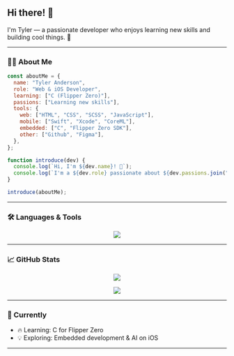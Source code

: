 ## Hi there! 👋
 
I'm Tyler — a passionate developer who enjoys learning new skills and building cool things. 🚀

---

### 👨‍💻 About Me
```js
const aboutMe = {
  name: "Tyler Anderson",
  role: "Web & iOS Developer",
  learning: ["C (Flipper Zero)"],
  passions: ["Learning new skills"],
  tools: {
    web: ["HTML", "CSS", "SCSS", "JavaScript"],
    mobile: ["Swift", "Xcode", "CoreML"],
    embedded: ["C", "Flipper Zero SDK"],
    other: ["Github", "Figma"],
  },
};

function introduce(dev) {
  console.log(`Hi, I'm ${dev.name}! 👋`);
  console.log(`I'm a ${dev.role} passionate about ${dev.passions.join(", ")}.`);
}

introduce(aboutMe);
```

---

### 🛠️ Languages & Tools

<p align="center">
    <img src="https://skillicons.dev/icons?i=apple,html,css,sass,js,py,c,swift,vscode,figma,github"/>
</p>

---

### 📈 GitHub Stats

<p align="center">
    <img src="https://github-readme-stats.vercel.app/api/top-langs/?username=TAxelAnderson&layout=compact&theme=tokyonight"/>
</p>
<p align="center">
    <img src="https://github-readme-stats.vercel.app/api?username=TAxelAnderson&rank_icon=github&show_icons=true&theme=tokyonight"/>
</p>

---

### 🌱 Currently

- 🔥 Learning: C for Flipper Zero
- 💡 Exploring: Embedded development & AI on iOS

---
